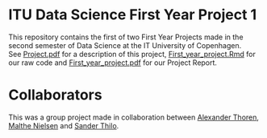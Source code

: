 # ITU Data Science First Year Project 1  
This repository contains the first of two First Year Projects made in the second semester of Data Science at the IT University of Copenhagen.  
See [Project.pdf](Project.pdf) for a description of this project, [First_year_project.Rmd](First_year_project.Rmd) for our raw code and [First_year_project.pdf](First_year_project.pdf) for our Project Report.  

# Collaborators
This was a group project made in collaboration between [Alexander Thoren](https://github.com/TheColorman), [Malthe Nielsen](https://github.com/Malthe-Nielsen) and [Sander Thilo](https://github.com/sanderengel).
